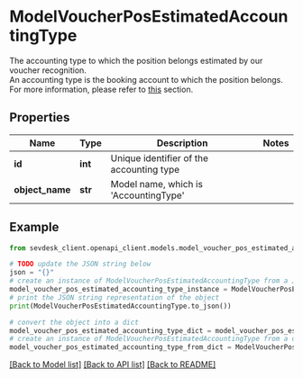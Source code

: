 # ModelVoucherPosEstimatedAccountingType

The accounting type to which the position belongs estimated by our voucher recognition.<br>      An accounting type is the booking account to which the position belongs.<br>      For more information, please refer to      <a href='#tag/Voucher/Accounting-type'>this</a> section.

## Properties

Name | Type | Description | Notes
------------ | ------------- | ------------- | -------------
**id** | **int** | Unique identifier of the accounting type | 
**object_name** | **str** | Model name, which is &#39;AccountingType&#39; | 

## Example

```python
from sevdesk_client.openapi_client.models.model_voucher_pos_estimated_accounting_type import ModelVoucherPosEstimatedAccountingType

# TODO update the JSON string below
json = "{}"
# create an instance of ModelVoucherPosEstimatedAccountingType from a JSON string
model_voucher_pos_estimated_accounting_type_instance = ModelVoucherPosEstimatedAccountingType.from_json(json)
# print the JSON string representation of the object
print(ModelVoucherPosEstimatedAccountingType.to_json())

# convert the object into a dict
model_voucher_pos_estimated_accounting_type_dict = model_voucher_pos_estimated_accounting_type_instance.to_dict()
# create an instance of ModelVoucherPosEstimatedAccountingType from a dict
model_voucher_pos_estimated_accounting_type_from_dict = ModelVoucherPosEstimatedAccountingType.from_dict(model_voucher_pos_estimated_accounting_type_dict)
```
[[Back to Model list]](../README.md#documentation-for-models) [[Back to API list]](../README.md#documentation-for-api-endpoints) [[Back to README]](../README.md)


